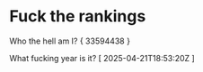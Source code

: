 # Fuck the rankings

Who the hell am I?
{ 33594438 }

What fucking year is it?
[ 2025-04-21T18:53:20Z ]

